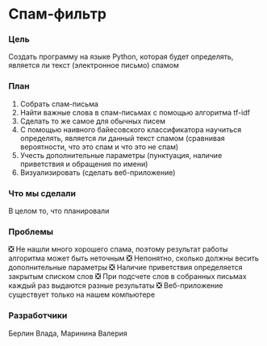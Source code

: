 # Спам-фильтр

### Цель
Создать программу на языке Python, которая будет определять, является ли текст (электронное письмо) спамом

### План
1. Собрать спам-письма
2. Найти важные слова в спам-письмах с помощью алгоритма tf-idf
3. Сделать то же самое для обычных писем
4. С помощью наивного байесовского классификатора научиться определять, является ли данный текст спамом (сравнивая вероятности, что это спам и что это не спам)
5. Учесть дополнительные параметры (пунктуация, наличие приветствия и обращения по имени)
6. Визуализировать (сделать веб-приложение)

### Что мы сделали
В целом то, что планировали

### Проблемы
:negative_squared_cross_mark: Не нашли много хорошего спама, поэтому результат работы алгоритма может быть неточным
:negative_squared_cross_mark: Непонятно, сколько должны весить дополнительные параметры
:negative_squared_cross_mark: Наличие приветствия определяется закрытым списком слов
:negative_squared_cross_mark: При подсчете слов в собранных письмах каждый раз выдаются разные результаты 
:negative_squared_cross_mark: Веб-приложение существует только на нашем компьютере

### Разработчики
Берлин Влада, Маринина Валерия
